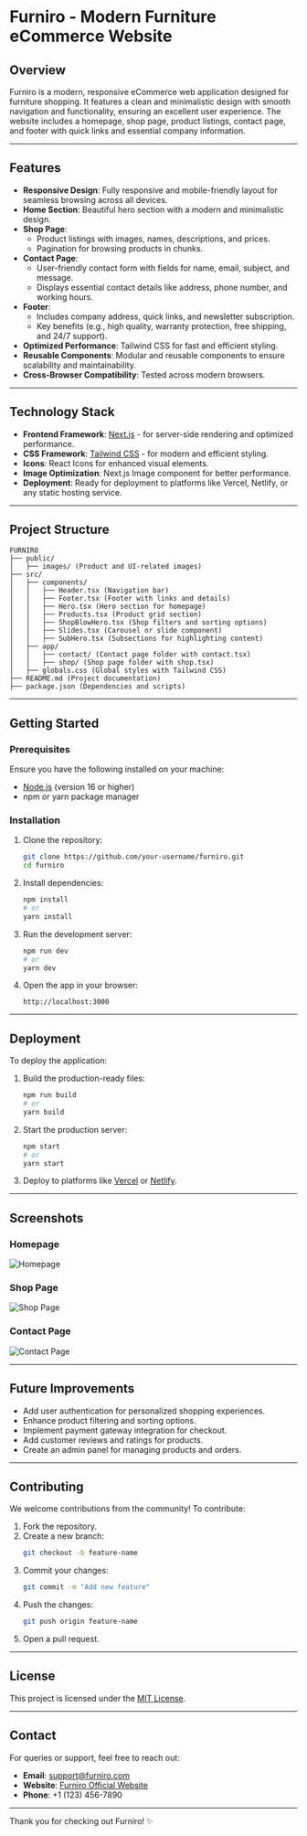 # **Furniro - Modern Furniture eCommerce Website**

## **Overview**

Furniro is a modern, responsive eCommerce web application designed for furniture shopping. It features a clean and minimalistic design with smooth navigation and functionality, ensuring an excellent user experience. The website includes a homepage, shop page, product listings, contact page, and footer with quick links and essential company information.

---

## **Features**

- **Responsive Design**: Fully responsive and mobile-friendly layout for seamless browsing across all devices.
- **Home Section**: Beautiful hero section with a modern and minimalistic design.
- **Shop Page**:
  - Product listings with images, names, descriptions, and prices.
  - Pagination for browsing products in chunks.
- **Contact Page**:
  - User-friendly contact form with fields for name, email, subject, and message.
  - Displays essential contact details like address, phone number, and working hours.
- **Footer**:
  - Includes company address, quick links, and newsletter subscription.
  - Key benefits (e.g., high quality, warranty protection, free shipping, and 24/7 support).
- **Optimized Performance**: Tailwind CSS for fast and efficient styling.
- **Reusable Components**: Modular and reusable components to ensure scalability and maintainability.
- **Cross-Browser Compatibility**: Tested across modern browsers.

---

## **Technology Stack**

- **Frontend Framework**: [Next.js](https://nextjs.org/) - for server-side rendering and optimized performance.
- **CSS Framework**: [Tailwind CSS](https://tailwindcss.com/) - for modern and efficient styling.
- **Icons**: React Icons for enhanced visual elements.
- **Image Optimization**: Next.js Image component for better performance.
- **Deployment**: Ready for deployment to platforms like Vercel, Netlify, or any static hosting service.

---

## **Project Structure**

```
FURNIRO
├── public/
│   ├── images/ (Product and UI-related images)
├── src/
│   ├── components/
│   │   ├── Header.tsx (Navigation bar)
│   │   ├── Footer.tsx (Footer with links and details)
│   │   ├── Hero.tsx (Hero section for homepage)
│   │   ├── Products.tsx (Product grid section)
│   │   ├── ShopBlowHero.tsx (Shop filters and sorting options)
│   │   ├── Slides.tsx (Carousel or slide component)
│   │   ├── SubHero.tsx (Subsections for highlighting content)
│   ├── app/
│   │   ├── contact/ (Contact page folder with contact.tsx)
│   │   ├── shop/ (Shop page folder with shop.tsx)
│   ├── globals.css (Global styles with Tailwind CSS)
├── README.md (Project documentation)
├── package.json (Dependencies and scripts)
```

---

## **Getting Started**

### Prerequisites
Ensure you have the following installed on your machine:
- [Node.js](https://nodejs.org/) (version 16 or higher)
- npm or yarn package manager

### Installation
1. Clone the repository:
   ```bash
   git clone https://github.com/your-username/furniro.git
   cd furniro
   ```
2. Install dependencies:
   ```bash
   npm install
   # or
   yarn install
   ```

3. Run the development server:
   ```bash
   npm run dev
   # or
   yarn dev
   ```

4. Open the app in your browser:
   ```
   http://localhost:3000
   ```

---

## **Deployment**

To deploy the application:
1. Build the production-ready files:
   ```bash
   npm run build
   # or
   yarn build
   ```

2. Start the production server:
   ```bash
   npm start
   # or
   yarn start
   ```

3. Deploy to platforms like [Vercel](https://vercel.com/) or [Netlify](https://www.netlify.com/).

---

## **Screenshots**

### **Homepage**
![Homepage](./public/images/homepage-screenshot.png)

### **Shop Page**
![Shop Page](./public/images/shop-screenshot.png)

### **Contact Page**
![Contact Page](./public/images/contact-screenshot.png)

---

## **Future Improvements**

- Add user authentication for personalized shopping experiences.
- Enhance product filtering and sorting options.
- Implement payment gateway integration for checkout.
- Add customer reviews and ratings for products.
- Create an admin panel for managing products and orders.

---

## **Contributing**

We welcome contributions from the community! To contribute:
1. Fork the repository.
2. Create a new branch:
   ```bash
   git checkout -b feature-name
   ```
3. Commit your changes:
   ```bash
   git commit -m "Add new feature"
   ```
4. Push the changes:
   ```bash
   git push origin feature-name
   ```
5. Open a pull request.

---

## **License**

This project is licensed under the [MIT License](./LICENSE).

---

## **Contact**

For queries or support, feel free to reach out:
- **Email**: support@furniro.com
- **Website**: [Furniro Official Website](https://furniro.com)
- **Phone**: +1 (123) 456-7890

---

Thank you for checking out Furniro! ✨
